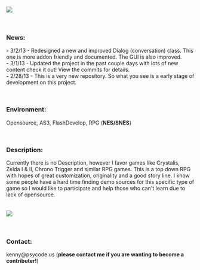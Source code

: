 <br/><br/><br/><img src="http://www.legitcode.com/title.png"><br/><br/><br/>
<h3>News:</h3>
<p>
<b>-</b> 3/2/13 - Redesigned a new and improved Dialog (conversation) class. This one is more addon friendly and documented. The GUI is also improved.
<br/><b>-</b> 3/1/13 - Updated the project in the past couple days with lots of new content check it out! View the commits for details.
<br/><b>-</b> 2/28/13 - This is a very new repository. So what you see is a early stage of development on this project. 
</p><br/>
<h3><bold>Environment: </h3></bold>
<p>Opensource, AS3, FlashDevelop, RPG (<b>NES/SNES</b>)</p>
<br>
<h3><bold>Description: </h3><p>Currently there is no Description, however I favor games like Crystalis, Zelda I & II, Chrono Trigger and similar RPG games. This is a top down RPG with hopes of great customization, originality and a good story line. I know some people have a hard time finding demo sources for this specific type of game so I would like to participate and help those who can't learn due to lack of opensource. </bold></h2>
<br/><br/><br/>

<img src="http://www.legitcode.com/seraphic.png" />
<br/>
<br/>
<br/>
<h3>Contact: </h3> 
<p>kenny@psycode.us (<b>please contact me if you are wanting to become a contributer!</b>)</p>
<br/>
<br/>
<br/>
